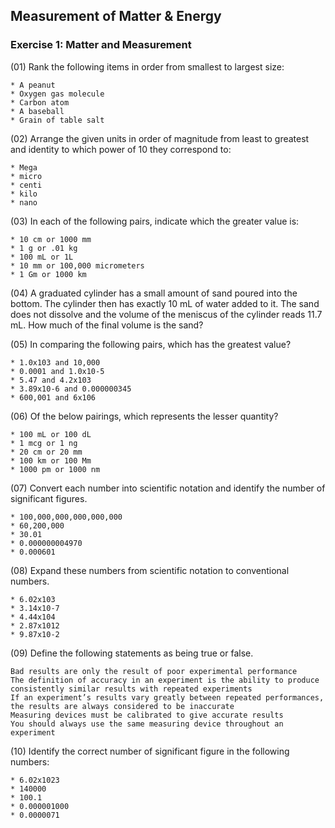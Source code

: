 ## Measurement of Matter & Energy

### Exercise 1: Matter and Measurement

(01) Rank the following items in order from smallest to largest size:

    * A peanut
    * Oxygen gas molecule
    * Carbon atom
    * A baseball
    * Grain of table salt

(02) Arrange the given units in order of magnitude from least to greatest and identity to which power of 10 they correspond to:

    * Mega
    * micro
    * centi
    * kilo
    * nano

(03) In each of the following pairs, indicate which the greater value is:

    * 10 cm or 1000 mm
    * 1 g or .01 kg
    * 100 mL or 1L
    * 10 mm or 100,000 micrometers
    * 1 Gm or 1000 km

(04) A graduated cylinder has a small amount of sand poured into the bottom. The cylinder then has exactly 10 mL of water added to it. The sand does not dissolve and the volume of the meniscus of the cylinder reads 11.7 mL. How much of the final volume is the sand?

(05) In comparing the following pairs, which has the greatest value?

    * 1.0x103 and 10,000
    * 0.0001 and 1.0x10-5
    * 5.47 and 4.2x103
    * 3.89x10-6 and 0.000000345
    * 600,001 and 6x106

(06) Of the below pairings, which represents the lesser quantity?

    * 100 mL or 100 dL
    * 1 mcg or 1 ng
    * 20 cm or 20 mm
    * 100 km or 100 Mm
    * 1000 pm or 1000 nm

(07) Convert each number into scientific notation and identify the number of significant figures.

    * 100,000,000,000,000,000
    * 60,200,000
    * 30.01
    * 0.000000004970
    * 0.000601

(08) Expand these numbers from scientific notation to conventional numbers.

    * 6.02x103
    * 3.14x10-7
    * 4.44x104
    * 2.87x1012
    * 9.87x10-2

(09) Define the following statements as being true or false.

    Bad results are only the result of poor experimental performance
    The definition of accuracy in an experiment is the ability to produce consistently similar results with repeated experiments
    If an experiment’s results vary greatly between repeated performances, the results are always considered to be inaccurate
    Measuring devices must be calibrated to give accurate results
    You should always use the same measuring device throughout an experiment

(10) Identify the correct number of significant figure in the following numbers:

    * 6.02x1023
    * 140000
    * 100.1
    * 0.000001000
    * 0.0000071
